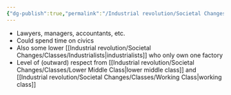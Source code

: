 ```yaml
---
{"dg-publish":true,"permalink":"/Industrial revolution/Societal Changes/Classes/Upper Middle Class/"}
---
```



*  Lawyers, managers, accountants, etc.
* Could spend time on civics
* Also some lower [[Industrial revolution/Societal Changes/Classes/Industrialists\|industrialists]] who only own one factory
* Level of (outward) respect from [[Industrial revolution/Societal Changes/Classes/Lower Middle Class\|lower middle class]] and [[Industrial revolution/Societal Changes/Classes/Working Class\|working class]]